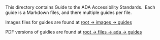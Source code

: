 This directory contains Guide to the ADA Accessibility Standards.&nbsp;
Each guide is a Markdown files, and there multiple guides per file.

Images files for guides are found at [root -> images -> guides](https://github.com/atbcb/usab-uswds/tree/beta/images/ada-aba/guides)

PDF versions of guidies are found at [root -> files -> ada -> guides](https://github.com/atbcb/usab-uswds/tree/beta/files/ada/guides)
